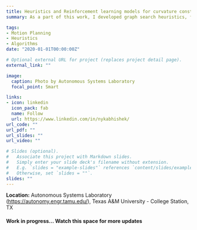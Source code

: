 ```yaml
---
title: Heuristics and Reinforcement learning models for curvature constrained vehicle routing problems
summary: As a part of this work, I developed graph search heuristics, formulated mixed-Integer programs (MIP), trained graph CNNs, and reinforcement learning (RL) models to solve min-max task assignment problems for a fleet of non-holonomic vehicles curvature-constrained multi-vehicle routing problems. A comparative study was performed to evaluate performance on different metaheuristics, primarily the Variable Neighborhood Search (VNS). The reinforcement learning (RL) models and graph CNNs are implemented and trained using PyTorch. The MIP formulations were solved using CPLEX and gurobi solvers on high-performance computing servers.

tags:
- Motion Planning
- Heuristics
- Algorithms
date: "2020-01-01T00:00:00Z"

# Optional external URL for project (replaces project detail page).
external_link: ""

image:
  caption: Photo by Autonomous Systems Laboratory
  focal_point: Smart

links:
- icon: linkedin
  icon_pack: fab
  name: Follow
  url: https://www.linkedin.com/in/nykabhishek/
url_code: ""
url_pdf: ""
url_slides: ""
url_video: ""

# Slides (optional).
#   Associate this project with Markdown slides.
#   Simply enter your slide deck's filename without extension.
#   E.g. `slides = "example-slides"` references `content/slides/example-slides.md`.
#   Otherwise, set `slides = ""`.
slides: ""
---
```


<b>Location:</b> Autonomous Systems Laboratory (https://autonomy.engr.tamu.edu/), Texas A&M University - College Station, TX

<p>
    <h4> Work in progress... Watch this space for more updates </h4>
</p>
<!-- <p>
    <img src='/images/focus_circuit.jpg'>
    <small> Arduino microcontroller based drive-by-wire setup. </small>
</p>
<p>
    <iframe width="720" height="405" src="https://www.youtube.com/embed/0Qlv_Cc4pwY" frameborder="0" allow="accelerometer; autoplay; encrypted-media; gyroscope; picture-in-picture" allowfullscreen></iframe>
</p>
<p>
    <iframe width="720" height="405" src="https://www.youtube.com/embed/Q8OMI-cLm2E" frameborder="0" allow="accelerometer; autoplay; encrypted-media; gyroscope; picture-in-picture" allowfullscreen></iframe>
</p> -->
